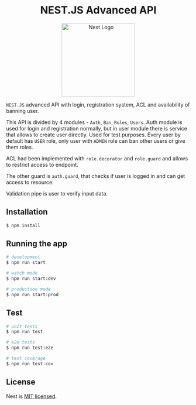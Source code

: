 <span align="center">
  <h1>NEST.JS Advanced API</h1>
</span>

<p align="center">
  <a href="http://nestjs.com/" target="blank"><img src="https://nestjs.com/img/logo-small.svg" width="200" alt="Nest Logo" /></a>
</p>

`NEST.JS` advanced API with login, registration system, ACL and availability of banning user.

This API is divided by 4 modules - `Auth`, `Ban`, `Roles`, `Users`. Auth module is used for login and registration normally, 
but in user module there is service that allows to create user directly. Used for test purposes. 
Every user by default has `USER` role, only user with `ADMIN` role can ban other users or give them roles.

ACL had been implemented with `role.decorator` and `role.guard` and allows to restrict access to endpoint.

The other guard is `auth.guard`, that checks if user is logged in and can get access to resource.

Validation pipe is user to verify input data.

## Installation

```bash
$ npm install
```

## Running the app

```bash
# development
$ npm run start

# watch mode
$ npm run start:dev

# production mode
$ npm run start:prod
```

## Test

```bash
# unit tests
$ npm run test

# e2e tests
$ npm run test:e2e

# test coverage
$ npm run test:cov
```

## License

Nest is [MIT licensed](LICENSE).
